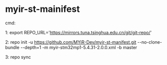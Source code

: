 # myir-st-mainifest

cmd:

1: export REPO_URL='https://mirrors.tuna.tsinghua.edu.cn/git/git-repo/'

2: repo init -u https://github.com/MYiR-Dev/myir-st-manifest.git --no-clone-bundle --depth=1 -m myir-stm32mp1-5.4.31-2.0.0.xml -b master

3: repo sync
